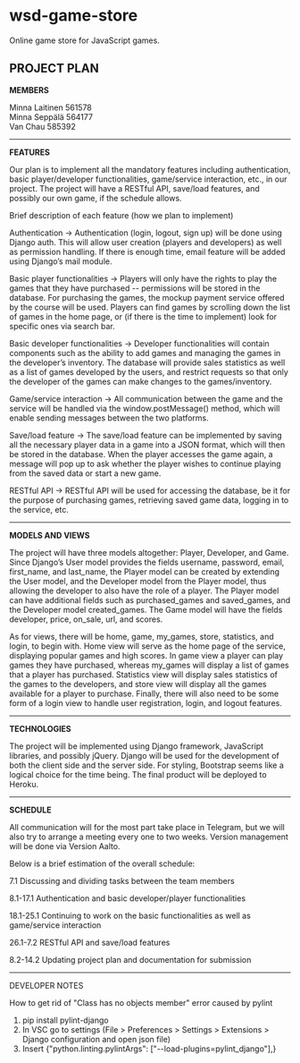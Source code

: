 # wsd-game-store

Online game store for JavaScript games.

**PROJECT PLAN**
-------------------------------------------------------------------------------------------------------------------------------
 
**MEMBERS**
 
Minna Laitinen 561578<br/>
Minna Seppälä 564177<br/>
Van Chau 585392
 
-------------------------------------------------------------------------------------------------------------------------------
 
**FEATURES**
 
Our plan is to implement all the mandatory features including authentication, basic player/developer functionalities, game/service interaction, etc., in our project. The project will have a RESTful API, save/load features, and possibly our own game, if the schedule allows. 
 
Brief description of each feature (how we plan to implement)

Authentication → Authentication (login, logout, sign up) will be done using Django auth. This will allow user creation (players and developers) as well as permission handling. If there is enough time, email feature will be added using Django’s mail module.

Basic player functionalities → Players will only have the rights to play the games that they have purchased -- permissions will be stored in the database.  For purchasing the games, the mockup payment service offered by the course will be used. Players can find games by scrolling down the list of games in the home page, or (if there is the time to implement) look for specific ones via search bar.

Basic developer functionalities → Developer functionalities will contain components such as the ability to add games and managing the games in the developer’s inventory. The database will provide sales statistics as well as a list of games developed by the users, and restrict requests so that only the developer of the games can make changes to the games/inventory.

Game/service interaction → All communication between the game and the service will be handled via the window.postMessage() method, which will enable sending messages between the two platforms.

Save/load feature → The save/load feature can be implemented by saving all the necessary player data in a game into a JSON format, which will then be stored in the database. When the player accesses the game again, a message will pop up to ask whether the player wishes to continue playing from the saved data or start a new game. 

RESTful API → RESTful API will be used for accessing the database, be it for the purpose of purchasing games, retrieving saved game data, logging in to the service, etc.

-------------------------------------------------------------------------------------------------------------------------------
 
**MODELS AND VIEWS**
 
The project will have three models altogether: Player, Developer, and Game. Since Django’s User model provides the fields username, password, email, first_name, and last_name, the Player model can be created by extending the User model, and the Developer model from the Player model, thus allowing the developer to also have the role of a player. The Player model can have additional fields such as purchased_games and saved_games, and the Developer model created_games. The Game model will have the fields developer, price, on_sale, url, and scores. 
 
As for views, there will be home, game, my_games, store, statistics, and login, to begin with. Home view will serve as the home page of the service, displaying popular games and high scores. In game view a player can play games they have purchased, whereas my_games will display a list of games that a player has purchased. Statistics view will display sales statistics of the games to the developers, and store view will display all the games available for a player to purchase. Finally, there will also need to be some form of a login view to handle user registration, login, and logout features. 
 
-------------------------------------------------------------------------------------------------------------------------------
 
**TECHNOLOGIES**
 
The project will be implemented using Django framework, JavaScript libraries, and possibly jQuery. Django will be used for the development of both the client side and the server side. For styling, Bootstrap seems like a logical choice for the time being. The final product will be deployed to Heroku. 
 
-------------------------------------------------------------------------------------------------------------------------------
 
**SCHEDULE**
 
All communication will for the most part take place in Telegram, but we will also try to arrange a meeting every one to two weeks. Version management will be done via Version Aalto.

Below is a brief estimation of the overall schedule:

7.1 Discussing and dividing tasks between the team members

8.1-17.1 Authentication and basic developer/player functionalities

18.1-25.1 Continuing to work on the basic functionalities as well as game/service interaction

26.1-7.2 RESTful API and save/load features

8.2-14.2 Updating project plan and documentation for submission

 
-------------------------------------------------------------------------------------------------------------------------------

DEVELOPER NOTES

How to get rid of "Class has no objects member" error caused by pylint
1. pip install pylint-django
2. In VSC go to settings (File > Preferences > Settings > Extensions > Django configuration and open json file)
3. Insert {"python.linting.pylintArgs": ["--load-plugins=pylint_django"],}


